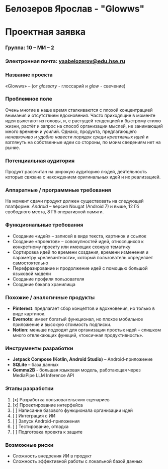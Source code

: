 # Белозеров Ярослав - "Glowws"
# Проектная заявка

### Группа: 10 – МИ – 2
### Электронная почта: yaabelozerov@edu.hse.ru

### Название проекта
«Glowws» – (от *glossary* - глоссарий и *glow* - свечение)
### Проблемное поле
Очень многие в наше время сталкиваются с плохой концентрацией внимания и отсутствием вдохновения.  Часто приходящие в моменте идеи вылетают из головы, и, с растущей тенденцией к быстрому стилю жизни, растёт и запрос на способ организации мыслей, не занимающий много времени и усилий. Однако, продукта, предлагающего *ненавязчиво и удобно навести порядок среди креативных идей* и взглянуть на собственные идеи со стороны, по моим сведениям нет на рынке.
### Потенциальная аудитория
Продукт рассчитан на широкую аудиторию людей, деятельность которых связана с нахождением оригинальных идей и их реализацией.
### Аппаратные / программные требования
На момент сдачи продукт должен существовать на следующей платформе:
*Android* – версия Nougat (Android 7) и выше, 12 Гб свободного места, 8 Гб оперативной памяти.
### Функциональные требования
* Создание «идей» – записей в виде текста, картинок и ссылок
* Создание «проектов» – совокупностей идей, относящихся к конкретному проекту или имеющих схожую тематику
* Сортировка идей по времени создания, времени изменения и параметру «релевантности», который пользователь определяет самостоятельно
* Перефразирование и продолжение идей с помощью большой языковой модели
* Создание профиля пользователя
* Создание бэкапа хранилища
### Похожие / аналогичные продукты
* **Pinterest**: предлагает сбор концептов и вдохновения, но только в виде картинок.
* **Evernote**: имеет богатый функционал, но плохое мобильное приложение и высокую стоимость подписки.
* **Notion**: меньше подходят для организации простых идей – слишком много отвлекающих функций, «токсичная продуктивность».
### Инструменты разработки
* **Jetpack Compose (Kotlin, Android Studio)** – Android-приложение
* **SQLite** – база данных
* **Gemma2B** - большая языковая модель, работающая через MediaPipe LLM Inference API
### Этапы разработки
1. [x] Разработка пользовательских сценариев
2. [x] Проектирование интерфейса
3. [ ] Написание базового функционала организации идей
4. [ ] Интеграция с ИИ
5. [ ] Запуск Android-приложения
6. [ ] Тестирование, отладка
7. [ ] Подготовка проекта к защите
### Возможные риски
* Сложность внедрения ИИ в продукт
* Сложность эффективной работы с локальной базой данных 
